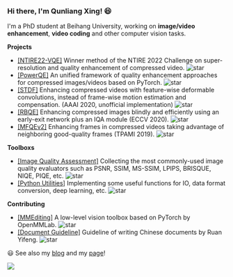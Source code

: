 ### Hi there, I'm Qunliang Xing! :satisfied:

I'm a PhD student at Beihang University, working on **image/video enhancement**, **video coding** and other computer vision tasks.

**Projects**

- [[NTIRE22-VQE]](https://github.com/ryanxingql/winner-ntire22-vqe) Winner method of the NTIRE 2022 Challenge on super-resolution and quality enhancement of compressed video. ![star](https://img.shields.io/github/stars/ryanxingql/winner-ntire22-vqe?style=social)
- [[PowerQE]](https://github.com/ryanxingql/powerqe) An unified framework of quality enhancement approaches for compressed images/videos based on PyTorch. ![star](https://img.shields.io/github/stars/ryanxingql/powerqe?style=social)
- [[STDF]](https://github.com/ryanxingql/stdf-pytorch) Enhancing compressed videos with feature-wise deformable convolutions, instead of frame-wise motion estimation and compensation. (AAAI 2020, unofficial implementation) ![star](https://img.shields.io/github/stars/ryanxingql/stdf-pytorch?style=social)
- [[RBQE]](https://github.com/ryanxingql/rbqe) Enhancing compressed images blindly and efficiently using an early-exit network plus an IQA module (ECCV 2020). ![star](https://img.shields.io/github/stars/ryanxingql/rbqe?style=social)
- [[MFQEv2]](https://github.com/ryanxingql/mfqev2.0) Enhancing frames in compressed videos taking advantage of neighboring good-quality frames (TPAMI 2019). ![star](https://img.shields.io/github/stars/ryanxingql/mfqev2.0?style=social)

**Toolboxs**

- [[Image Quality Assessment]](https://github.com/ryanxingql/image-quality-assessment-toolbox) Collecting the most commonly-used image quality evaluators such as PSNR, SSIM, MS-SSIM, LPIPS, BRISQUE, NIQE, PIQE, etc. ![star](https://img.shields.io/github/stars/ryanxingql/image-quality-assessment-toolbox?style=social)
- [[Python Utilities]](https://github.com/ryanxingql/pythonutils) Implementing some useful functions for IO, data format conversion, deep learning, etc. ![star](https://img.shields.io/github/stars/ryanxingql/pythonutils?style=social)

**Contributing**

- [[MMEditing]](https://github.com/open-mmlab/mmediting) A low-level vision toolbox based on PyTorch by OpenMMLab. ![star](https://img.shields.io/github/stars/open-mmlab/mmediting?style=social)
- [[Document Guideline]](https://github.com/ruanyf/document-style-guide) Guideline of writing Chinese documents by Ruan Yifeng. ![star](https://img.shields.io/github/stars/ruanyf/document-style-guide?style=social)

:smiley: See also my [blog](https://github.com/ryanxingql/blog) and my [page](https://ryanxingql.github.io/)!

<img align="left" src="https://github-readme-stats.vercel.app/api?username=ryanxingql&count_private=true&hide=prs,issues&show_icons=true&theme=graywhite&hide_title=true" />
